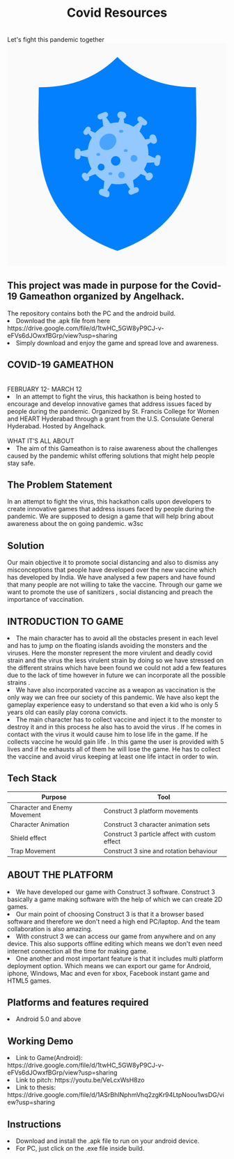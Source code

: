 <!DOCTYPE html>
<html>
<body>
<h1 align="center"> Covid Resources </h1> 
<br>Let's fight this pandemic together</br>
  
<img src="https://github.com/Abhi6722/covid_resources/blob/main/logo/Icon.png" width="512" height="512" align="centre"> 




<h2 align="left"> This project was made in purpose for the Covid-19 Gameathon organized by Angelhack. </h2>  
The repository contains both the PC and the android build.
<li>Download the .apk file from here https://drive.google.com/file/d/1twHC_5GW8yP9CJ-v-eFVs6dJOwxfBGrp/view?usp=sharing <br></li>
<li>Simply download and enjoy the game and spread love and awareness.<br></li>

<h2 align="left"> COVID-19 GAMEATHON </h2> </br>
FEBRUARY 12- MARCH 12
<li>In an attempt to fight the virus, this hackathon is being hosted to encourage and develop innovative games that address issues faced by people during the pandemic. Organized by St. Francis College for Women and HEART Hyderabad through a grant from the U.S. Consulate General Hyderabad. Hosted by Angelhack. </li>
</br>
WHAT IT’S ALL ABOUT
<li>The aim of this Gameathon is to raise awareness about the challenges caused by the pandemic whilst offering solutions that might help people stay safe.</li>

<h2 align="left"> The Problem Statement </h2>  
In an attempt to fight the virus, this hackathon calls upon developers to create innovative games that address issues faced by people during the pandemic. We are supposed to design a game that will help bring about awareness about the on going pandemic.
w3sc

<h2 align="left"> Solution </h2>  
Our main objective it to promote social distancing and also to dismiss any misconceptions that people have developed over the new vaccine which has developed by India. We have analysed a few papers and have found that many people are not willing to take the vaccine. Through our game we want to promote the use of sanitizers , social distancing and preach the importance of vaccination.


<h2 align="left"> INTRODUCTION TO GAME </h2>  

<li>The main character has to avoid all the obstacles present in each level and has to jump on the floating islands  avoiding  the monsters and the viruses. Here the monster represent the more virulent and  deadly  covid strain and the virus the less virulent strain by doing so we have stressed on the different strains which have been found we could not add a few features due to the lack of time however in future we can incorporate all the possible strains .</li>
<li>We have also incorporated vaccine as a weapon as vaccination is the only way we can free our society of this pandemic. We have also kept the gameplay experience easy to understand so that even a kid who is only 5 years old can easily play corona convicts.</li>
<li>The main character has to collect vaccine and inject it to the monster to destroy it and in this process he also has to avoid the virus . If he comes in contact with the virus it would cause him to lose life in the game. If he collects vaccine he would gain life . In this game the user is provided with 5 lives and if he exhausts all of them he will lose the game. He has to collect the vaccine and avoid virus keeping at least one life intact in order to win.</li>

<h2 align="left"> Tech Stack </h2>  

Purpose | Tool
------- | -------
Character and Enemy Movement | Construct 3 platform movements
Character Animation  | Construct 3 character animation sets
Shield effect |  Construct 3 particle affect with custom effect 
Trap Movement | Construct 3 sine and rotation behaviour


<h2 align="left"> ABOUT THE PLATFORM </h2>  
<li>We have developed our game with Construct 3 software. Construct 3 basically a game making software with the help of which we can create 2D games. <br></li>
<li>Our main point of choosing Construct 3 is that it a browser based software and therefore we don't need a high end PC/laptop. And the team collaboration is also amazing. <br></li>
<li>With construct 3 we can access our game from anywhere and on any device. This also supports offline editing which means we don't even need internet connection all the time for making game. <br></li>
<li>One another and most important feature is that it includes multi platform deployment option. Which means we can export our game for Android, iphone, Windows, Mac and even for xbox, Facebook instant game and HTML5 games. <br></li>


<h2 align="left"> Platforms and features required</h2>  
<li>Android 5.0 and above <br></li>


<h2 align="left"> Working Demo </h2>  
<li>Link to Game(Android): https://drive.google.com/file/d/1twHC_5GW8yP9CJ-v-eFVs6dJOwxfBGrp/view?usp=sharing <br></li>
<li>Link to pitch: https://youtu.be/VeLcxWsH8zo <br></li>
<li>Link to thesis: https://drive.google.com/file/d/1ASrBhINphmVhq2zgKr94LtpNoou1wsDG/view?usp=sharing <br></li>



<h2 align="left"> Instructions </h2>  
<li>Download and install the .apk file to run on your android device.<br></li>
<li>For PC, just click on the .exe file inside build.<br></li>

</body>
</html>

